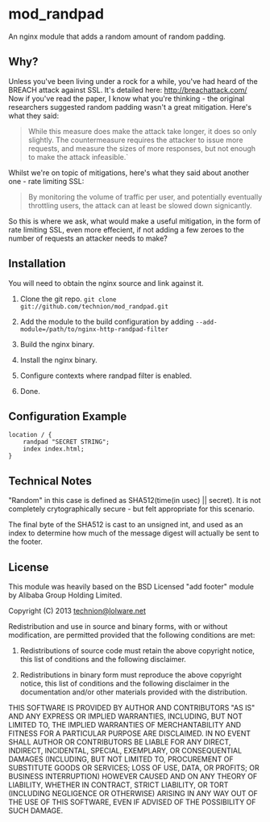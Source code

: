 mod_randpad
===========

An nginx module that adds a random amount of random padding.

Why?
----
Unless you've been living under a rock for a while, you've had heard of the BREACH attack against SSL. It's detailed here: http://breachattack.com/
Now if you've read the paper, I know what you're thinking - the original researchers suggested random padding wasn't a great mitigation. Here's what they said:
> While this measure does make the attack take longer, it does so only slightly.
> The countermeasure requires the attacker to issue more requests, and measure the sizes of more responses, but not enough to make the attack infeasible.`

Whilst we're on topic of mitigations, here's what they said about another one - rate limiting SSL:
> By monitoring the volume of traffic per user, and potentially eventually throttling users, the attack can at least be slowed down signicantly.

So this is where we ask, what would make a useful mitigation, in the form of rate limiting SSL, even more effecient, if not adding a few zeroes to the number of requests an attacker needs to make?

Installation
------------
You will need to obtain the nginx source and link against it.

 1. Clone the git repo.
    `git clone  git://github.com/technion/mod_randpad.git`

 2. Add the module to the build configuration by adding
    `--add-module=/path/to/nginx-http-randpad-filter`

 3. Build the nginx binary.
 
 4. Install the nginx binary.
 
 5. Configure contexts where randpad filter is enabled.

 6. Done.

Configuration Example
---------------------

    location / {
        randpad "SECRET STRING";
        index index.html;
    }

Technical Notes
---------------

"Random" in this case is defined as SHA512(time(in usec) || secret). It is not completely crytographically secure - but felt appropriate for this scenario.

The final byte of the SHA512 is cast to an unsigned int, and used as an index to determine how much of the message digest will actually be sent to the footer.

License
-------

This module was heavily based on the BSD Licensed "add footer" module by Alibaba Group Holding Limited.

Copyright (C) 2013 technion@lolware.net

Redistribution and use in source and binary forms, with or without modification, are permitted provided that the following conditions are met:

 1.  Redistributions of source code must retain the above copyright notice, this list of conditions and the following disclaimer.

 2.  Redistributions in binary form must reproduce the above copyright notice, this list of conditions and the following disclaimer in the documentation and/or other materials provided with the distribution.


THIS SOFTWARE IS PROVIDED BY AUTHOR AND CONTRIBUTORS "AS IS" AND ANY EXPRESS OR IMPLIED WARRANTIES, INCLUDING, BUT NOT LIMITED TO, THE IMPLIED WARRANTIES OF MERCHANTABILITY AND FITNESS FOR A PARTICULAR PURPOSE ARE DISCLAIMED. IN NO EVENT SHALL AUTHOR OR CONTRIBUTORS BE LIABLE FOR ANY DIRECT, INDIRECT, INCIDENTAL, SPECIAL, EXEMPLARY, OR CONSEQUENTIAL DAMAGES (INCLUDING, BUT NOT LIMITED TO, PROCUREMENT OF SUBSTITUTE GOODS OR SERVICES; LOSS OF USE, DATA, OR PROFITS; OR BUSINESS INTERRUPTION) HOWEVER CAUSED AND ON ANY THEORY OF LIABILITY, WHETHER IN CONTRACT, STRICT LIABILITY, OR TORT (INCLUDING NEGLIGENCE OR OTHERWISE) ARISING IN ANY WAY OUT OF THE USE OF THIS SOFTWARE, EVEN IF ADVISED OF THE POSSIBILITY OF SUCH DAMAGE.

